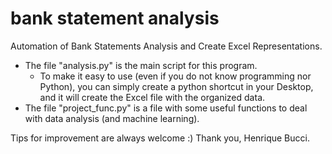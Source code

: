 # bank statement analysis
Automation of Bank Statements Analysis and Create Excel Representations.

- The file "analysis.py" is the main script for this program.
  - To make it easy to use (even if you do not know programming nor Python), you can simply create a python shortcut in your Desktop, and it will create the Excel file with the organized data.
- The file "project_func.py" is a file with some useful functions to deal with data analysis (and machine learning).

Tips for improvement are always welcome :)
Thank you,
Henrique Bucci.
